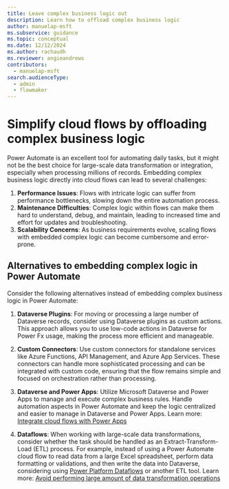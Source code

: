 ```yaml
---
title: Leave complex business logic out
description: Learn how to offload complex business logic
author: manuelap-msft
ms.subservice: guidance
ms.topic: conceptual
ms.date: 12/12/2024
ms.author: rachaudh
ms.reviewer: angieandrews
contributors: 
  - manuelap-msft
search.audienceType: 
  - admin
  - flowmaker
---
```


# Simplify cloud flows by offloading complex business logic

Power Automate is an excellent tool for automating daily tasks, but it might not be the best choice for large-scale data transformation or integration, especially when processing millions of records. Embedding complex business logic directly into cloud flows can lead to several challenges:

1. **Performance Issues**: Flows with intricate logic can suffer from performance bottlenecks, slowing down the entire automation process.
1. **Maintenance Difficulties**: Complex logic within flows can make them hard to understand, debug, and maintain, leading to increased time and effort for updates and troubleshooting.
3. **Scalability Concerns**: As business requirements evolve, scaling flows with embedded complex logic can become cumbersome and error-prone.

## Alternatives to embedding complex logic in Power Automate

Consider the following alternatives instead of embedding complex business logic in Power Automate: 

1. **Dataverse Plugins**: For moving or processing a large number of Dataverse records, consider using Dataverse plugins as custom actions. This approach allows you to use low-code actions in Dataverse for Power Fx usage, making the process more efficient and manageable.

1. **Custom Connectors**: Use custom connectors for standalone services like Azure Functions, API Management, and Azure App Services. These connectors can handle more sophisticated processing and can be integrated with custom code, ensuring that the flow remains simple and focused on orchestration rather than processing.

1. **Dataverse and Power Apps**: Utilize Microsoft Dataverse and Power Apps to manage and execute complex business rules. Handle automation aspects in Power Automate and keep the logic centralized and easier to manage in Dataverse and Power Apps. Learn more: [Integrate cloud flows with Power Apps](integrating-cloud-flows-with-power-apps.md)

1. **Dataflows**: When working with large-scale data transformations, consider whether the task should be handled as an Extract-Transform-Load (ETL) process. For example, instead of using a Power Automate cloud flow to read data from a large Excel spreadsheet, perform data formatting or validations, and then write the data into Dataverse, considering using [Power Platform Dataflows](/power-query/dataflows/create-use) or another ETL tool. Learn more: [Avoid performing large amount of data transformation operations](avoid-anti-patterns.md#avoid-performing-large-amount-of-data-transformation-operations)
